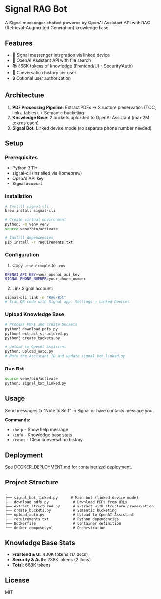 # Signal RAG Bot

A Signal messenger chatbot powered by OpenAI Assistant API with RAG (Retrieval-Augmented Generation) knowledge base.

## Features

- 📱 Signal messenger integration via linked device
- 🤖 OpenAI Assistant API with file search
- 📚 668K tokens of knowledge (Frontend/UI + Security/Auth)
- 💬 Conversation history per user
- 🔒 Optional user authorization

## Architecture

1. **PDF Processing Pipeline**: Extract PDFs → Structure preservation (TOC, links, tables) → Semantic bucketing
2. **Knowledge Base**: 2 buckets uploaded to OpenAI Assistant (max 2M tokens each)
3. **Signal Bot**: Linked device mode (no separate phone number needed)

## Setup

### Prerequisites

- Python 3.11+
- signal-cli (installed via Homebrew)
- OpenAI API key
- Signal account

### Installation

```bash
# Install signal-cli
brew install signal-cli

# Create virtual environment
python3 -m venv venv
source venv/bin/activate

# Install dependencies
pip install -r requirements.txt
```

### Configuration

1. Copy `.env.example` to `.env`:
```bash
OPENAI_API_KEY=your_openai_api_key
SIGNAL_PHONE_NUMBER=your_phone_number
```

2. Link Signal account:
```bash
signal-cli link -n "RAG-Bot"
# Scan QR code with Signal app: Settings → Linked Devices
```

### Upload Knowledge Base

```bash
# Process PDFs and create buckets
python3 download_pdfs.py
python3 extract_structured.py
python3 create_buckets.py

# Upload to OpenAI Assistant
python3 upload_auto.py
# Note the Assistant ID and update signal_bot_linked.py
```

### Run Bot

```bash
source venv/bin/activate
python3 signal_bot_linked.py
```

## Usage

Send messages to "Note to Self" in Signal or have contacts message you.

**Commands:**
- `/help` - Show help message
- `/info` - Knowledge base stats
- `/reset` - Clear conversation history

## Deployment

See [DOCKER_DEPLOYMENT.md](DOCKER_DEPLOYMENT.md) for containerized deployment.

## Project Structure

```
.
├── signal_bot_linked.py      # Main bot (linked device mode)
├── download_pdfs.py           # Download PDFs from URLs
├── extract_structured.py      # Extract with structure preservation
├── create_buckets.py          # Semantic bucketing
├── upload_auto.py             # Upload to OpenAI Assistant
├── requirements.txt           # Python dependencies
├── Dockerfile                 # Container definition
└── docker-compose.yml         # Orchestration
```

## Knowledge Base Stats

- **Frontend & UI**: 430K tokens (17 docs)
- **Security & Auth**: 238K tokens (2 docs)
- **Total**: 668K tokens

## License

MIT
